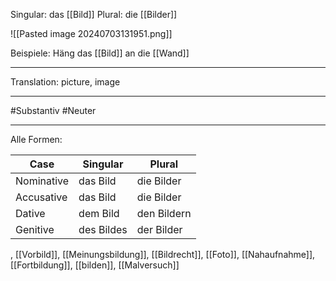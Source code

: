 Singular: das [[Bild]]
Plural: die [[Bilder]]

![[Pasted image 20240703131951.png]]

Beispiele:
Häng das [[Bild]] an die [[Wand]]

---
Translation:
picture, image

---

#Substantiv
#Neuter

---

Alle Formen:

| Case        | Singular          | Plural           |
|-------------|-------------------|------------------|
| Nominative  | das Bild          | die Bilder       |
| Accusative  | das Bild          | die Bilder       |
| Dative      | dem Bild          | den Bildern      |
| Genitive    | des Bildes        | der Bilder       |, [[Bildgefühl]], [[Abbildung]], [[Bildschirm]], [[Bildband]], [[Zeichnung]], [[Bildmotive]], [[Nutzungsdaten]]
, [[Vorbild]], [[Meinungsbildung]], [[Bildrecht]], [[Foto]], [[Nahaufnahme]], [[Fortbildung]], [[bilden]], [[Malversuch]]